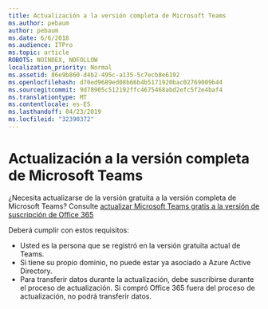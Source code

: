 ```yaml
---
title: Actualización a la versión completa de Microsoft Teams
ms.author: pebaum
author: pebaum
ms.date: 6/6/2018
ms.audience: ITPro
ms.topic: article
ROBOTS: NOINDEX, NOFOLLOW
localization_priority: Normal
ms.assetid: 86e9b860-d4b2-495c-a135-5c7ecb8e6192
ms.openlocfilehash: d70ed9689ed08b66b4b5171920bac02769009b44
ms.sourcegitcommit: 9d78905c512192ffc4675468abd2efc5f2e4baf4
ms.translationtype: MT
ms.contentlocale: es-ES
ms.lasthandoff: 04/23/2019
ms.locfileid: "32390372"
---
```

# <a name="upgrade-to-the-full-version-of-microsoft-teams"></a>Actualización a la versión completa de Microsoft Teams

¿Necesita actualizarse de la versión gratuita a la versión completa de Microsoft Teams? Consulte [actualizar Microsoft Teams gratis a la versión de suscripción de Office 365](https://docs.microsoft.com/en-us/microsoftteams/upgrade-freemium)

Deberá cumplir con estos requisitos:
- Usted es la persona que se registró en la versión gratuita actual de Teams.
- Si tiene su propio dominio, no puede estar ya asociado a Azure Active Directory.
- Para transferir datos durante la actualización, debe suscribirse durante el proceso de actualización. Si compró Office 365 fuera del proceso de actualización, no podrá transferir datos.


